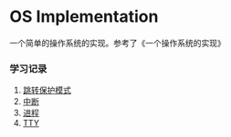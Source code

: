 # OS Implementation

一个简单的操作系统的实现。参考了《一个操作系统的实现》

### 学习记录

1. [跳转保护模式](protection.md)
2. [中断](interrupt.md)
3. [进程](process.md)
4. [TTY](tty.md)
